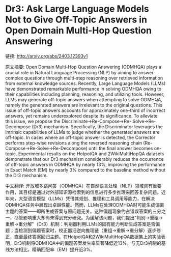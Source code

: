 # Dr3: Ask Large Language Models Not to Give Off-Topic Answers in Open Domain Multi-Hop Question Answering

链接: http://arxiv.org/abs/2403.12393v1

原文摘要:
Open Domain Multi-Hop Question Answering (ODMHQA) plays a crucial role in
Natural Language Processing (NLP) by aiming to answer complex questions through
multi-step reasoning over retrieved information from external knowledge
sources. Recently, Large Language Models (LLMs) have demonstrated remarkable
performance in solving ODMHQA owing to their capabilities including planning,
reasoning, and utilizing tools. However, LLMs may generate off-topic answers
when attempting to solve ODMHQA, namely the generated answers are irrelevant to
the original questions. This issue of off-topic answers accounts for
approximately one-third of incorrect answers, yet remains underexplored despite
its significance. To alleviate this issue, we propose the
Discriminate->Re-Compose->Re- Solve->Re-Decompose (Dr3) mechanism.
Specifically, the Discriminator leverages the intrinsic capabilities of LLMs to
judge whether the generated answers are off-topic. In cases where an off-topic
answer is detected, the Corrector performs step-wise revisions along the
reversed reasoning chain (Re-Compose->Re-Solve->Re-Decompose) until the final
answer becomes on-topic. Experimental results on the HotpotQA and
2WikiMultiHopQA datasets demonstrate that our Dr3 mechanism considerably
reduces the occurrence of off-topic answers in ODMHQA by nearly 13%, improving
the performance in Exact Match (EM) by nearly 3% compared to the baseline
method without the Dr3 mechanism.

中文翻译:
开放域多跳问答（ODMHQA）在自然语言处理（NLP）领域具有重要作用，其目标是通过对外部知识源检索到的信息进行多步推理来回答复杂问题。近年来，大型语言模型（LLMs）凭借其规划、推理和工具调用等能力，在解决ODMHQA任务中展现出卓越性能。然而，LLMs在处理ODMHQA时可能生成偏离主题的答案——即所生成答案与原问题无关。这种偏题现象约占错误答案的三分之一，尽管影响重大却尚未得到充分研究。为缓解该问题，我们提出"判别->重组->重解->重分解"（Dr3）机制：判别器利用LLMs的固有能力判断生成答案是否偏题；当检测到偏题答案时，校正器沿逆向推理链（重组->重解->重分解）逐步修正，直至最终答案回归主题。在HotpotQA和2WikiMultiHopQA数据集上的实验表明，Dr3机制将ODMHQA中的偏题答案发生率显著降低近13%，与无Dr3机制的基线方法相比，精确匹配率（EM）提升近3%。
